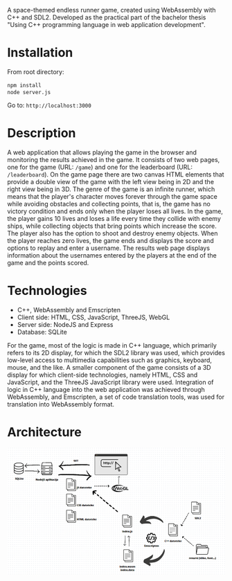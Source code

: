 A space-themed endless runner game, created using WebAssembly with C++ and SDL2. Developed as the practical part of the bachelor thesis "Using C++ programming language in web application development".

# Installation

From root directory: 

```
npm install
node server.js
```

Go to: `http://localhost:3000`

# Description

A web application that allows playing the game in the browser and monitoring the results achieved in the game. It consists of two web pages, one for the game (URL: `/game`) and one for the leaderboard (URL: `/leaderboard`). On the game page there are two canvas HTML elements that provide a double view of the game with the left view being in 2D and the right view being in 3D. The genre of the game is an infinite runner, which means that the player's character moves forever through the game space while avoiding obstacles and collecting points, that is, the game has no victory condition and ends only when the player loses all lives. In the game, the player gains 10 lives and loses a life every time they collide with enemy ships, while collecting objects that bring points which increase the score. The player also has the option to shoot and destroy enemy objects. When the player reaches zero lives, the game ends and displays the score and options to replay and enter a username. The results web page displays information about the usernames entered by the players at the end of the game and the points scored.

# Technologies

- C++, WebAssembly and Emscripten
- Client side: HTML, CSS, JavaScript, ThreeJS, WebGL
- Server side: NodeJS and Express
- Database: SQLite 

For the game, most of the logic is made in C++ language, which primarily refers to its 2D display, for which the SDL2 library was used, which provides low-level access to multimedia capabilities such as graphics, keyboard, mouse, and the like. A smaller component of the game consists of a 3D display for which client-side technologies, namely HTML, CSS and JavaScript, and the ThreeJS JavaScript library were used. Integration of logic in C++ language into the web application was achieved through WebAssembly, and Emscripten, a set of code translation tools, was used for translation into WebAssembly format.

# Architecture

![Architecture diagram](./architecture-diagram.png)


